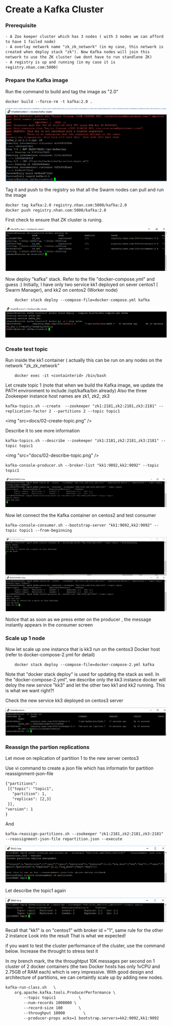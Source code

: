 # Create a Kafka Cluster 

### Prerequisite
	- A Zoo keeper cluster which has 3 nodes ( with 3 nodes we can afford to have 1 failed node)
	- A overlay network name "zk_zk_network" (in my case, this network is created when deploy stack "zk"). Now Kafka nodes will join this network to use the ZK cluster (we dont have to run standlone ZK)
	- A registry is up and running (in my case it is registry.nhan.com:5000)	

### Prepare the Kafka image

Run the command to build and tag the image as "2.0"
```
docker build --force-rm -t kafka:2.0 .

``` 

<img src="docs/0-build-success.png" />

Tag it and push to the registry so that all the Swarm nodes can pull and run the image
```
docker tag kafka:2.0 registry.nhan.com:5000/kafka:2.0
docker push registry.nhan.com:5000/kafka:2.0
```

First check to ensure that ZK cluster is runing.

<img src="docs/01-checkzk.png" />

Now deploy "kafka" stack. Refer to the file "docker-compose.yml" and guess :)
Initially, I have only two service kk1 deployed on sever centos1 ( Swarm Manager), and kk2 on centos2 (Worker node)

```
	docker stack deploy --compose-file=docker-compose.yml kafka
```
<img src="docs/01-ps.png" />

### Create test topic 

Run inside the kk1 container ( actually this can be run on any nodes on the network "zk_zk_network"

```
	docker exec -it <containterid> /bin/bash
```

Let create topic 1 (note that when we build the Kafka image, we update the PATH environment to include /opt/kafka/bin already)
Also the three Zookeeper instance host names are zk1, zk2, zk3

```
kafka-topics.sh --create  --zookeeper "zk1:2181,zk2:2181,zk3:2181" --replication-factor 2 --partitions 2 --topic topic1
```
<img "src=docs/02-create-topic.png" />

Describe it to see more information

```
kafka-topics.sh --describe --zookeeper "zk1:2181,zk2:2181,zk3:2181" --topic topic1
```
<img "src="docs/02-describe-topic.png" />


```
kafka-console-producer.sh --broker-list "kk1:9092,kk2:9092" --topic topic1
```
<img src="docs/02-producer.png" />

Now let connect the the Kafka container on centos2 and test consumer

```
kafka-console-consumer.sh --bootstrap-server "kk1:9092,kk2:9092" --topic topic1 --from-beginning
```
<img src="docs/02-consumer.png"/>

Notice that as soon as we press enter on the producer , the message instantly appears in the consumer screen

### Scale up 1 node

Now let scale up one instance that is kk3 run on the centos3 Docker host (refer to docker-compose-2.yml for detail)

```
	docker stack deploy --compose-file=docker-compose-2.yml kafka
```

Note that "docker stack deploy" is used for updating the stack as well. In the "docker-compose-2.yml", we describe only the kk3 instance
docker will deloy the new service "kk3" and let the other two kk1 and kk2 running. This is what we want right?!

Check the new service kk3 deployed on centos3 server

<img src="docs/02-checkps-centos3.png">

### Reassign the partion replications
Let move on replication of partition 1 to the new server centos3
 
Use vi command to create a json file which has informatin for partition reassignment-json-file

```
{"partitions":
 [{"topic": "topic1",
   "partition": 1,
   "replicas": [2,3]
 }],
"version": 1
}
```

And 

```
kafka-reassign-partitions.sh --zookeeper "zk1:2181,zk2:2181,zk3:2181"  --reassignment-json-file repartition.json --execute
```
<img src="docs/02-reassign.png" />

Let describe the topic1 again

<img src="docs/02-re-describe.png" />

Recall that "kk1" is on "centos1" with broker id ="1", same rule for the other 2 instance
Look into the result That is what we expected!

if you want to test the cluster performance of the cluster, use the command below. Increase the throught to stress test it

In my brench mark, the the throughtput 10K messages per second on 1 cluster of 2 docker containers (the two Docker hosts has only 1vCPU and 2.75GB of RAM each) which is very impressive. With good design and architecture of partitions, we can certaintly scale up by adding new nodes.
```
kafka-run-class.sh   \
    org.apache.kafka.tools.ProducerPerformance \
        --topic topic1          \
        --num-records 1000000 \
        --record-size 100       \
        --throughput 10000        \
        --producer-props acks=1 bootstrap.servers=kk2:9092,kk1:9092
```

